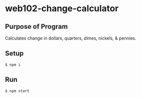 # web102-change-calculator

## Purpose of Program
Calculates change in dollars, quarters, dimes, nickels, & pennies.

## Setup
```
$ npm i
```

## Run
```
$ npm start
```